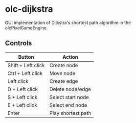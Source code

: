 # olc-dijkstra

GUI implementation of Dijkstra's shortest path algorithm in the olcPixelGameEngine.

## Controls

| Button | Action |
| ----------- | ----------- |
| Shift + Left click | Create node |
| Ctrl + Left click | Move node |
| Left click | Create edge |
| D + Left click | Delete node/edge |
| S + Left click | Select start node |
| E + Left click | Select end node |
| Enter | Play shortest path |
